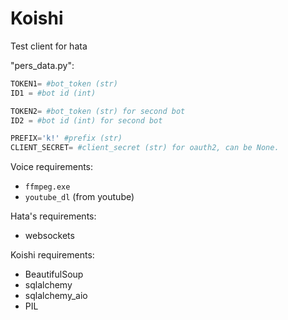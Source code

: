 # Koishi
Test client for hata


"pers_data.py":
```python
TOKEN1= #bot_token (str)
ID1 = #bot id (int)

TOKEN2= #bot_token (str) for second bot
ID2 = #bot id (int) for second bot

PREFIX='k!' #prefix (str)
CLIENT_SECRET= #client_secret (str) for oauth2, can be None.
```


Voice requirements:
- `ffmpeg.exe`
- `youtube_dl` (from youtube)

Hata's requirements:
- websockets

Koishi requirements:
- BeautifulSoup
- sqlalchemy
- sqlalchemy_aio
- PIL

